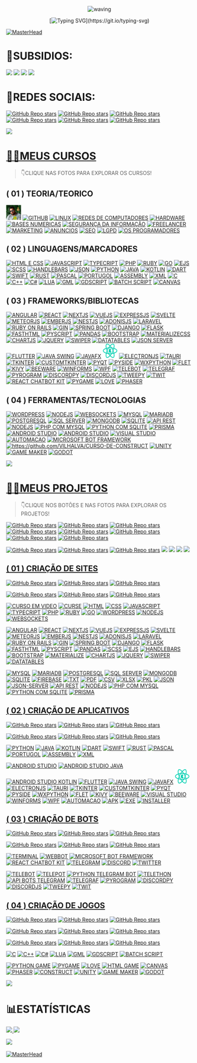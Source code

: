 <div align="center" >
 
![waving](https://capsule-render.vercel.app/api?type=waving&height=90&color=gradient)
 
[![Typing SVG](https://readme-typing-svg.herokuapp.com?font=Mouse+Memoirs&size=65&pause=500&color=0711FF&vCenter=true&width=600&height=70&lines=👋OLÁ+DEV!;😎EU+SOU+O+VILHALVA!;💻UM+BOM+PROGRAMADOR...;🌝FULL+STACK!)](https://git.io/typing-svg)
</div>

[![MasterHead](./MIDIAS/MIDIA_1.gif)](https://github.com/VILHALVA?tab=repositories&q=+topic:CURSO)

# 👶SUBSIDIOS:
<a href="https://vilhalva.github.io/STYLER/index.html"><img src="https://img.shields.io/badge/SITE%20STYLER-0000FF?style=for-the-badge&logo=google&logoColor=white"></a>
<a href="https://vilhalva.github.io/STYLER/03_HOME/FREELANCER/index.html"><img src="https://img.shields.io/badge/SOU%20FREELANCER-FF0000?style=for-the-badge&logo=google&logoColor=white"></a>
<a href="./SUBSIDIOS.md"><img src="https://img.shields.io/badge/MAIS%20SUBSIDIOS-800080?style=for-the-badge&logo=github&logoColor=white" target="_blank"></a>
<a href="./APOIO/README.md"><img src="https://img.shields.io/badge/ME%20APOIE-880e4f?style=for-the-badge&logo=github&logoColor=white" target="_blank"></a>

# 🌚REDES SOCIAIS:
[![GitHub Repo stars](https://img.shields.io/badge/CONTATO-TELEGRAM-03A9F4?logo=telegram)](https://t.me/VILHALVA100)
[![GitHub Repo stars](https://img.shields.io/badge/CANAL-TELEGRAM-03A9F4?logo=telegram)](https://t.me/VILHALVA100_CANAL) 
[![GitHub Repo stars](https://img.shields.io/badge/PERFIL-GITHUB-03A9F4?logo=github)](https://github.com/VILHALVA)
[![GitHub Repo stars](https://img.shields.io/badge/PERFIL-FACEBOOK-03A9F4?logo=facebook)](https://facebook.com/VILHALVA100)
[![GitHub Repo stars](https://img.shields.io/badge/PERFIL-LINKEDIN-03A9F4?logo=linkedin)](http://www.linkedin.com/in/vilhalva)
[![GitHub Repo stars](https://img.shields.io/badge/CANAL-YOUTUBE-03A9F4?logo=youtube)](https://www.youtube.com/channel/UCmSPU_gp3NA7a8pb5Iwy3lQ)

![](https://i.imgur.com/waxVImv.png)

# [👨‍💻MEUS CURSOS](https://github.com/VILHALVA?tab=repositories&q=+topic:CURSO)
> 👇CLIQUE NAS FOTOS PARA EXPLORAR OS CURSOS!

## ( 01 ) TEORIA/TEORICO
<a href="https://github.com/VILHALVA/EXCLUSIVOS"><img src="FOTOS/EXCLUSIVOS.jpg" alt="EXCLUSIVOS" width="40" height="40"/></a>
<a href="https://github.com/VILHALVA/CURSO-DE-GIT-E-GITHUB"><img src="FOTOS/GITHUB.png" alt="GITHUB" width="40" height="40"/></a>
<a href="https://github.com/VILHALVA/CURSO-DE-LINUX"><img src="FOTOS/LINUX.png" alt="LINUX" width="40" height="40"/></a>
<a href="https://github.com/VILHALVA/CURSO-DE-REDES-DE-COMPUTADORES"><img src="FOTOS/REDES_DE_COMPUTADORES.png" alt="REDES DE COMPUTADORES" width="40" height="40"/></a>
<a href="https://github.com/VILHALVA/CURSO-DE-HARDWARE"><img src="FOTOS/HARDWARE.png" alt="HARDWARE" width="40" height="40"/></a>
<a href="https://github.com/VILHALVA/CURSO-DE-BASES-NUMERICAS"><img src="FOTOS/BASES_BINARIAS.png" alt="BASES NUMERICAS" width="40" height="40"/></a>
<a href="https://github.com/VILHALVA/CURSO-DE-SEGURANCA-DA-INFORMACAO"><img src="FOTOS/SEGURANCA_DA_INFORMACAO.png" alt="SEGURANÇA DA INFORMAÇÃO" width="40" height="40"/></a>
<a href="https://github.com/VILHALVA/CURSO-DE-FREELANCER"><img src="FOTOS/FREELANCER.png" alt="FREELANCER" width="40" height="40"/></a>
<a href="https://github.com/VILHALVA/CURSO-DE-MARKETING"><img src="FOTOS/MARKETING.png" alt="MARKETING" width="40" height="40"/></a>
<a href="https://github.com/VILHALVA/CURSO-DE-ANUNCIOS"><img src="FOTOS/ANUNCIOS.png" alt="ANUNCIOS" width="40" height="40"/></a>
<a href="https://github.com/VILHALVA/CURSO-DE-SEO"><img src="FOTOS/SEO.png" alt="SEO" width="40" height="40"/></a>
<a href="https://github.com/VILHALVA/CURSO-DE-LGPD"><img src="FOTOS/LGPD.png" alt="LGPD" width="40" height="40"/></a>
<a href="https://github.com/VILHALVA/OS-PROGRAMADORES"><img src="FOTOS/OS_PROGRAMADORES.png" alt="OS PROGRAMADORES" width="40" height="40"/></a>

## ( 02 ) LINGUAGENS/MARCADORES
<a href="https://github.com/VILHALVA/CURSO-DE-HTML-E-CSS"><img src="FOTOS/HTML.ico" alt="HTML E CSS" width="40" height="40"/></a> 
<a href="https://github.com/VILHALVA/CURSO-DE-JAVASCRIPT"><img src="FOTOS/JAVASCRIPT.png" alt="JAVASCRIPT" width="40" height="40"/></a>
<a href="https://github.com/VILHALVA/CURSO-DE-TYPESCRIPT"><img src="FOTOS/TYPESCRIPT.png" alt="TYPECRIPT" width="40" height="40"/></a>
<a href="https://github.com/VILHALVA/CURSO-DE-PHP"><img src="FOTOS/PHP.png" alt="PHP" width="50" height="50"/></a> 
<a href="https://github.com/VILHALVA/CURSO-DE-RUBY"><img src="FOTOS/RUBY.jpg" alt="RUBY" width="40" height="40"/></a>
<a href="https://github.com/VILHALVA/CURSO-DE-GOLANG"><img src="FOTOS/GO.png" alt="GO" width="40" height="40"/></a>
<a href="https://github.com/VILHALVA/CURSO-DE-EJS"><img src="FOTOS/EJS.png" alt="EJS" width="40" height="40"/></a>
<a href="https://github.com/VILHALVA/CURSO-DE-SCSS"><img src="FOTOS/SCSS.png" alt="SCSS" width="40" height="40"/></a> 
<a href="https://github.com/VILHALVA/CURSO-DE-HANDLEBARS"><img src="FOTOS/HANDLEBARS.png" alt="HANDLEBARS" width="40" height="40"/></a>
<a href="https://github.com/VILHALVA/CURSO-DE-JSON"><img src="FOTOS/JSON.png" alt="JSON" width="40" height="40"/></a>
<a href="https://github.com/VILHALVA/CURSO-DE-PYTHON"><img src="FOTOS/PYTHON.png" alt="PYTHON" width="40" height="40"/></a>
<a href="https://github.com/VILHALVA/CURSO-DE-JAVA"><img src="FOTOS/JAVA.png" alt="JAVA" width="40" height="40"/></a> 
<a href="https://github.com/VILHALVA/CURSO-DE-KOTLIN"><img src="FOTOS/KOTLIN.png" alt="KOTLIN" width="40" height="40"/></a>
<a href="https://github.com/VILHALVA/CURSO-DE-DART"><img src="FOTOS/DART.png" alt="DART" width="40" height="40"/></a>
<a href="https://github.com/VILHALVA/CURSO-DE-SWIFT"><img src="FOTOS/SWIFT.png" alt="SWIFT" width="40" height="40"/></a>
<a href="https://github.com/VILHALVA/CURSO-DE-RUST"><img src="FOTOS/RUST.png" alt="RUST" width="40" height="40"/></a>
<a href="https://github.com/VILHALVA/CURSO-DE-PASCAL"><img src="FOTOS/PASCAL.png" alt="PASCAL" width="40" height="40"/></a>
<a href="https://github.com/VILHALVA/CURSO-DE-PORTUGOL"><img src="FOTOS/PORTUGOL.png" alt="PORTUGOL" width="40" height="40"/></a>
<a href="https://github.com/VILHALVA/CURSO-DE-ASSEMBLY"><img src="FOTOS/ASSEMBLY.png" alt="ASSEMBLY" width="40" height="40"/></a>
<a href="https://github.com/VILHALVA/CURSO-DE-XML"><img src="FOTOS/XML.png" alt="XML" width="40" height="40"/></a> 
<a href="https://github.com/VILHALVA/CURSO-DE-C"><img src="FOTOS/C.png" alt="C" width="40" height="40"/></a>
<a href="https://github.com/VILHALVA/CURSO-DE-C-PLUS-PLUS"><img src="FOTOS/C_PLUS_PLUS.png" alt="C++" width="40" height="40"/></a>
<a href="https://github.com/VILHALVA/CURSO-DE-C-SHARP"><img src="FOTOS/C_SHARP.png" alt="C#" width="40" height="40"/></a>
<a href="https://github.com/VILHALVA/CURSO-DE-LUA"><img src="FOTOS/LUA.png" alt="LUA" width="40" height="40"/></a>
<a href="https://github.com/VILHALVA/CURSO-DE-GML"><img src="FOTOS/GML.png" alt="GML" width="40" height="40"/></a>
<a href="https://github.com/VILHALVA/CURSO-DE-GDSCRIPT"><img src="FOTOS/GDSCRIPT.png" alt="GDSCRIPT" width="40" height="40"/></a>
<a href="https://github.com/VILHALVA/CURSO-DE-BATCH-SCRIPT"><img src="FOTOS/BATCH_SCRIPT.png" alt="BATCH SCRIPT" width="40" height="40"/></a>
<a href="https://github.com/VILHALVA/CURSO-DE-CANVAS"><img src="FOTOS/CANVAS.png" alt="CANVAS" width="38" height="38"/></a>

## ( 03 ) FRAMEWORKS/BIBLIOTECAS
<a href="https://github.com/VILHALVA/CURSO-DE-ANGULAR"><img src="FOTOS/ANGULAR.png" alt="ANGULAR" width="40" height="40"/></a>
<a href="https://github.com/VILHALVA/CURSO-DE-REACT"><img src="FOTOS/REACT.png" alt="REACT" width="40" height="40"/></a>
<a href="https://github.com/VILHALVA/CURSO-DE-NEXTJS"><img src="FOTOS/NEXTJS.png" alt="NEXTJS" width="40" height="40"/></a>
<a href="https://github.com/VILHALVA/CURSO-DE-VUEJS"><img src="FOTOS/VUEJS.png" alt="VUEJS" width="40" height="40"/></a>
<a href="https://github.com/VILHALVA/CURSO-DE-EXPRESSJS"><img src="FOTOS/EXPRESSJS.png" alt="EXPRESSJS" width="40" height="40"/></a>
<a href="https://github.com/VILHALVA/CURSO-DE-SVELTE"><img src="FOTOS/SVELTE.png" alt="SVELTE" width="40" height="40"/></a>
<a href="https://github.com/VILHALVA/CURSO-DE-METEORJS"><img src="FOTOS/METEORJS.png" alt="METEORJS" width="40" height="40"/></a>
<a href="https://github.com/VILHALVA/CURSO-DE-EMBERJS"><img src="FOTOS/EMBERJS.png" alt="EMBERJS" width="40" height="40"/></a>
<a href="https://github.com/VILHALVA/CURSO-DE-NESTJS"><img src="FOTOS/NESTJS.png" alt="NESTJS" width="40" height="40"/></a>
<a href="https://github.com/VILHALVA/CURSO-DE-ADONISJS"><img src="FOTOS/ADONISJS.png" alt="ADONISJS" width="40" height="40"/></a>
<a href="https://github.com/VILHALVA/CURSO-DE-LARAVEL"><img src="FOTOS/LARAVEL.png" alt="LARAVEL" width="40" height="40"/></a>
<a href="https://github.com/VILHALVA/CURSO-DE-RUBY-ON-RAILS"><img src="FOTOS/RUBY_ON_RAILS.png" alt="RUBY ON RAILS" width="40" height="40"/></a>
<a href="https://github.com/VILHALVA/CURSO-DE-GIN"><img src="FOTOS/GIN.png" alt="GIN" width="40" height="40"/></a>
<a href="https://github.com/VILHALVA/CURSO-DE-SPRING-BOOT"><img src="FOTOS/SPRING_BOOT.png" alt="SPRING BOOT" width="40" height="40"/></a>
<a href="https://github.com/VILHALVA/CURSO-DE-DJANGO"><img src="FOTOS/DJANGO.png" alt="DJANGO" width="40" height="40"/></a>
<a href="https://github.com/VILHALVA/CURSO-DE-FLASK"><img src="FOTOS/FLASK.png" alt="FLASK" width="40" height="40"/></a>
<a href="https://github.com/VILHALVA/CURSO-DE-FASTHTML"><img src="FOTOS/FASTHTML.png" alt="FASTHTML" width="40" height="40"/></a>
<a href="https://github.com/VILHALVA/CURSO-DE-PYSCRIPT"><img src="FOTOS/PYSCRIPT.png" alt="PYSCRIPT" width="40" height="40"/></a>
<a href="https://github.com/VILHALVA/CURSO-DE-PANDAS"><img src="FOTOS/PANDAS.png" alt="PANDAS" width="40" height="40"/></a>
<a href="https://github.com/VILHALVA/CURSO-DE-BOOTSTRAP"><img src="FOTOS/BOOTSTRAP.png" alt="BOOTSTRAP" width="40" height="40"/></a>
<a href="https://github.com/VILHALVA/CURSO-DE-MATERIALIZECSS"><img src="FOTOS/MATERIALIZECSS.png" alt="MATERIALIZECSS" width="40" height="40"/></a>
<a href="https://github.com/VILHALVA/CURSO-DE-CHARTJS"><img src="FOTOS/CHARTJS.png" alt="CHARTJS" width="40" height="40"/></a>
<a href="https://github.com/VILHALVA/CURSO-DE-JQUERY"><img src="FOTOS/JQUERY.png" alt="JQUERY" width="40" height="40"/></a>
<a href="https://github.com/VILHALVA/CURSO-DE-SWIPER"><img src="FOTOS/SWIPER.png" alt="SWIPER" width="40" height="40"/></a>
<a href="https://github.com/VILHALVA/CURSO-DE-DATATABLES"><img src="FOTOS/DATATABLES.png" alt="DATATABLES" width="40" height="40"/></a>
<a href="https://github.com/VILHALVA/CURSO-DE-JSON-SERVER"><img src="FOTOS/JSON_SERVER.png" alt="JSON SERVER" width="40" height="40"/></a>
<a href="https://github.com/VILHALVA/CURSO-DE-FLUTTER"><img src="FOTOS/FLUTTER.png" alt="FLUTTER" width="40" height="40"/></a>
<a href="https://github.com/VILHALVA/CURSO-DE-JAVA-SWING"><img src="FOTOS/JAVA_SWING.png" alt="JAVA SWING" width="40" height="40"/></a>
<a href="https://github.com/VILHALVA/CURSO-DE-JAVAFX"><img src="FOTOS/JAVAFX.png" alt="JAVAFX" width="40" height="40"/></a>
<a href="https://github.com/VILHALVA/CURSO-DE-REACT-NATIVE"><img src="FOTOS/REACT_NATIVE.png" alt="REACT NATIVE" width="40" height="40"/></a>
<a href="https://github.com/VILHALVA/CURSO-DE-ELECTRONJS"><img src="FOTOS/ELECTRONJS.png" alt="ELECTRONJS" width="40" height="40"/></a>
<a href="https://github.com/VILHALVA/CURSO-DE-TAURI"><img src="FOTOS/TAURI.png" alt="TAURI" width="40" height="40"/></a>
<a href="https://github.com/VILHALVA/CURSO-DE-TKINTER"><img src="FOTOS/TKINTER.png" alt="TKINTER" width="40" height="40"/></a>
<a href="https://github.com/VILHALVA/CURSO-DE-CUSTOMTKINTER"><img src="FOTOS/CUSTOMTKINTER.png" alt="CUSTOMTKINTER" width="40" height="40"/></a>
<a href="https://github.com/VILHALVA/CURSO-DE-PYQT"><img src="FOTOS/PYQT.png" alt="PYQT" width="40" height="40"/></a>
<a href="https://github.com/VILHALVA/CURSO-DE-PYSIDE"><img src="FOTOS/PYSIDE.png" alt="PYSIDE" width="40" height="38"/></a>
<a href="https://github.com/VILHALVA/CURSO-DE-WXPYTHON"><img src="FOTOS/WXPYTHON.png" alt="WXPYTHON" width="40" height="40"/></a>
<a href="https://github.com/VILHALVA/CURSO-DE-FLET"><img src="FOTOS/FLET.png" alt="FLET" width="40" height="40"/></a>
<a href="https://github.com/VILHALVA/CURSO-DE-KIVY"><img src="FOTOS/KIVY.png" alt="KIVY" width="40" height="40"/></a>
<a href="https://github.com/VILHALVA/CURSO-DE-BEEWARE"><img src="FOTOS/BEEWARE.png" alt="BEEWARE" width="40" height="40"/></a>
<a href="https://github.com/VILHALVA/CURSO-DE-WINFORMS"><img src="FOTOS/WINFORMS.png" alt="WINFORMS" width="40" height="40"/></a>
<a href="https://github.com/VILHALVA/CURSO-DE-WPF"><img src="FOTOS/WPF.png" alt="WPF" width="40" height="40"/></a>
<a href="https://github.com/VILHALVA/CURSO-DE-TELEBOT"><img src="FOTOS/TELEBOT.png" alt="TELEBOT" width="40" height="40"/></a>
<a href="https://github.com/VILHALVA/CURSO-DE-TELEGRAF"><img src="FOTOS/TELEGRAF.png" alt="TELEGRAF" width="40" height="40"/></a>
<a href="https://github.com/VILHALVA/CURSO-DE-PYROGRAM"><img src="FOTOS/PYROGRAM.png" alt="PYROGRAM" width="40" height="40"/></a>
<a href="https://github.com/VILHALVA/CURSO-DE-DISCORDPY"><img src="FOTOS/DISCORDPY.png" alt="DISCORDPY" width="40" height="40"/></a>
<a href="https://github.com/VILHALVA/CURSO-DE-DISCORDJS"><img src="FOTOS/DISCORDJS.png" alt="DISCORDJS" width="40" height="40"/></a>
<a href="https://github.com/VILHALVA/CURSO-DE-TWEEPY"><img src="FOTOS/TWEEPY.png" alt="TWEEPY" width="40" height="40"/></a>
<a href="https://github.com/VILHALVA/CURSO-DE-TWIT"><img src="FOTOS/TWIT.png" alt="TWIT" width="40" height="40"/></a>
<a href="https://github.com/VILHALVA/CURSO-DE-REACT-CHATBOT-KIT"><img src="FOTOS/REACT_CHATBOT_KIT.png" alt="REACT CHATBOT KIT" width="40" height="40"/></a>
<a href="https://github.com/VILHALVA/CURSO-DE-PYGAME"><img src="FOTOS/PYGAME.png" alt="PYGAME" width="40" height="40"/></a>
<a href="https://github.com/VILHALVA/CURSO-DE-LOVE"><img src="FOTOS/LOVE.png" alt="LOVE" width="40" height="40"/></a>
<a href="https://github.com/VILHALVA/CURSO-DE-PHASER"><img src="FOTOS/PHASER.png" alt="PHASER" width="40" height="40"/></a>

## ( 04 ) FERRAMENTAS/TECNOLOGIAS
<a href="https://github.com/VILHALVA/CURSO-DE-WORDPRESS"><img src="FOTOS/WORDPRESS.png" alt="WORDPRESS" width="40" height="40"/></a>
<a href="https://github.com/VILHALVA/CURSO-DE-NODEJS"><img src="FOTOS/NODEJS.png" alt="NODEJS" width="40" height="40"/></a>
<a href="https://github.com/VILHALVA/CURSO-DE-WEBSOCKETS"><img src="FOTOS/WEBSOCKETS.png" alt="WEBSOCKETS" width="40" height="40"/></a>
<a href="https://github.com/VILHALVA/CURSO-DE-MYSQL"><img src="FOTOS/MYSQL.png" alt="MYSQL" width="40" height="40"/></a> 
<a href="https://github.com/VILHALVA/CURSO-DE-MARIADB"><img src="FOTOS/MARIADB.png" alt="MARIADB" width="40" height="40"/></a>
<a href="https://github.com/VILHALVA/CURSO-DE-POSTGRESQL"><img src="FOTOS/POSTGRESQL.png" alt="POSTGRESQL" width="40" height="40"/></a>
<a href="https://github.com/VILHALVA/CURSO-DE-SQL-SERVER"><img src="FOTOS/SQL_SERVER.png" alt="SQL SERVER" width="40" height="40"/></a>
<a href="https://github.com/VILHALVA/CURSO-DE-MONGODB"><img src="FOTOS/MONGODB.png" alt="MONGODB" width="40" height="40"/></a>
<a href="https://github.com/VILHALVA/CURSO-DE-SQLITE"><img src="FOTOS/SQLITE.png" alt="SQLITE" width="40" height="40"/></a>
<a href="https://github.com/VILHALVA/CURSO-DE-API-REST"><img src="FOTOS/API_REST.png" alt="API REST" width="40" height="40"/></a>
<a href="https://github.com/VILHALVA/CURSO-DE-NODEJS-COM-MYSQL"><img src="FOTOS/NODEJS_COM_MYSQL.png" alt="NODEJS" width="40" height="40"/></a>
<a href="https://github.com/VILHALVA/CURSO-DE-PHP-COM-MYSQL"><img src="FOTOS/PHP_COM_MYSQL.png" alt="PHP COM MYSQL" width="50" height="50"/></a> 
<a href="https://github.com/VILHALVA/CURSO-DE-PYTHON-COM-SQLITE"><img src="FOTOS/PYTHON_COM_SQLITE.png" alt="PYTHON COM SQLITE" width="40" height="40"/></a>
<a href="https://github.com/VILHALVA/CURSO-DE-PRISMA"><img src="FOTOS/PRISMA.png" alt="PRISMA" width="40" height="40"/></a>
<a href="https://github.com/VILHALVA/CURSO-DE-ANDROID-STUDIO-EM-JAVA"><img src="FOTOS/ANDROID_STUDIO_JAVA.png" alt="ANDROID STUDIO" width="40" height="40"/></a>
<a href="https://github.com/VILHALVA/CURSO-DE-ANDROID-STUDIO-EM-KOTLIN"><img src="FOTOS/ANDROID_STUDIO_KOTLIN.png" alt="ANDROID STUDIO" width="40" height="40"/></a>
<a href="https://github.com/VILHALVA/CURSO-DE-VISUAL-STUDIO"><img src="FOTOS/VISUAL_STUDIO.png" alt="VISUAL STUDIO" width="40" height="40"/></a>
<a href="https://github.com/VILHALVA/CURSO-DE-AUTOMACAO"><img src="FOTOS/AUTOMACAO.png" alt="AUTOMACAO" width="40" height="40"/></a>
<a href="https://github.com/VILHALVA/CURSO-DE-MICROSOFT-BOT-FRAMEWORK"><img src="FOTOS/MICROSOFT_BOT_FRAMEWORK.png" alt="MICROSOFT BOT FRAMEWORK" width="40" height="40"/></a>
<a href="https://github.com/VILHALVA/CURSO-DE-CONSTRUCT"><img src="FOTOS/CONSTRUCT.png" alt="https://github.com/VILHALVA/CURSO-DE-CONSTRUCT" width="40" height="40"/></a>
<a href="https://github.com/VILHALVA/CURSO-DE-UNITY"><img src="FOTOS/UNITY.png" alt="UNITY" width="40" height="40"/></a>
<a href="https://github.com/VILHALVA/CURSO-DE-GAME-MAKER"><img src="FOTOS/GAME_MAKER.png" alt="GAME MAKER" width="40" height="40"/></a> 
<a href="https://github.com/VILHALVA/CURSO-DE-GODOT"><img src="FOTOS/GODOT.png" alt="GODOT" width="40" height="40"/></a>

![](https://i.imgur.com/waxVImv.png)

# [👨‍💻MEUS PROJETOS](https://github.com/VILHALVA?tab=repositories&q=+topic:PROJETO)
> 👇CLIQUE NOS BOTÕES E NAS FOTOS PARA EXPLORAR OS PROJETOS!

[![GitHub Repo stars](https://img.shields.io/badge/DATABASE-6f42c1?style=for-the-badge&logoColor=white)](https://github.com/VILHALVA?tab=repositories&q=+topic:DATABASE)
[![GitHub Repo stars](https://img.shields.io/badge/CRUD-6610f2?style=for-the-badge&logoColor=white)](https://github.com/VILHALVA?tab=repositories&q=+topic:CRUD)
[![GitHub Repo stars](https://img.shields.io/badge/CLOUD-0d6efd?style=for-the-badge&logoColor=white)](https://github.com/VILHALVA?tab=repositories&q=+topic:CLOUD)
[![GitHub Repo stars](https://img.shields.io/badge/API-fd7e14?style=for-the-badge&logoColor=white)](https://github.com/VILHALVA?tab=repositories&q=+topic:API)
[![GitHub Repo stars](https://img.shields.io/badge/FRAMEWORK-dc3545?style=for-the-badge&logoColor=white
)](https://github.com/VILHALVA?tab=repositories&q=+topic:FRAMEWORK)
[![GitHub Repo stars](https://img.shields.io/badge/CDN-d63384?style=for-the-badge&logoColor=white)](https://github.com/VILHALVA?tab=repositories&q=+topic:CDN)
[![GitHub Repo stars](https://img.shields.io/badge/BUSCADOR-ffc107?style=for-the-badge&logoColor=white)](https://github.com/VILHALVA?tab=repositories&q=+topic:SEARCH)
[![GitHub Repo stars](https://img.shields.io/badge/LOGIN-198754?style=for-the-badge&logoColor=white)](https://github.com/VILHALVA?tab=repositories&q=+topic:LOGIN)

[![GitHub Repo stars](https://img.shields.io/badge/MULTIMIDIA-1C646D?style=for-the-badge&logoColor=white)](https://github.com/VILHALVA?tab=repositories&q=+topic:MULTIMIDIA)
[![GitHub Repo stars](https://img.shields.io/badge/MATEMATICA-ff1744?style=for-the-badge&logoColor=white)](https://github.com/VILHALVA?tab=repositories&q=+topic:MATEMATICA)
[![GitHub Repo stars](https://img.shields.io/badge/SCIENCE-6610f5?style=for-the-badge&logoColor=white)](https://github.com/VILHALVA?tab=repositories&q=+topic:SCIENCE)
<a href="https://github.com/VILHALVA?tab=repositories&q=+topic:UPDATE"><img src="https://img.shields.io/badge/UPDATES-d81b60?style=for-the-badge&logoColor=white"></a>
<a href="https://github.com/VILHALVA?tab=repositories&q=+topic:MINI-CURSO"><img src="https://img.shields.io/badge/MINI%20CURSOS-9c27b0?style=for-the-badge&logoColor=white"></a>
<a href="https://github.com/VILHALVA?tab=repositories&q=+topic:PAGES"><img src="https://img.shields.io/badge/PAGES-0d47a1?style=for-the-badge&logoColor=white"></a>
<a href="https://github.com/VILHALVA?tab=repositories&q=+topic:FORK"><img src="https://img.shields.io/badge/FORKS-00695c?style=for-the-badge&logoColor=white"></a>

## [( 01 ) CRIAÇÃO DE SITES](https://github.com/VILHALVA?tab=repositories&q=+topic:SITE)
[![GitHub Repo stars](https://img.shields.io/badge/NODEJS-FF0000)](https://github.com/VILHALVA?tab=repositories&q=topic:SITE+topic:NODEJS)
[![GitHub Repo stars](https://img.shields.io/badge/JAVASCRIPT-FF0000)](https://github.com/VILHALVA?tab=repositories&q=topic:SITE+topic:JAVASCRIPT)
[![GitHub Repo stars](https://img.shields.io/badge/HTML-FF0000)](https://github.com/VILHALVA?tab=repositories&q=topic:SITE+topic:HTML)

[![GitHub Repo stars](https://img.shields.io/badge/FRONTEND-FF0000)](https://github.com/VILHALVA?tab=repositories&q=topic:SITE+topic:INTERFACE)
[![GitHub Repo stars](https://img.shields.io/badge/BACKEND-FF0000)](https://github.com/VILHALVA?tab=repositories&q=topic:SITE+topic:DATABASE)
[![GitHub Repo stars](https://img.shields.io/badge/APLICAÇÃO-FF0000)](https://github.com/VILHALVA?tab=repositories&q=topic:SITE+topic:APLICATION)

<a href="https://github.com/VILHALVA?tab=repositories&q=+topic:CURSO-EM-VIDEO"> <img src="FOTOS/CURSO_EM_VIDEO.png" alt="CURSO EM VIDEO" width="40" height="40"/></a> 
<a href="https://github.com/VILHALVA?tab=repositories&q=+topic:CURSE"> <img src="FOTOS/CURSE.png" alt="CURSE" width="40" height="40"/></a> 
<a href="https://github.com/VILHALVA?tab=repositories&q=+topic:HTML"> <img src="FOTOS/HTML.ico" alt="HTML" width="42" height="42"/></a> 
<a href="https://github.com/VILHALVA?tab=repositories&q=+topic:CSS"><img src="FOTOS/CSS.png" alt="CSS" width="38" height="38"/></a> 
<a href="https://github.com/VILHALVA?tab=repositories&q=+topic:JAVASCRIPT"> <img src="FOTOS/JAVASCRIPT.png" alt="JAVASCRIPT" width="40" height="40"/></a>
<a href="https://github.com/VILHALVA?tab=repositories&q=+topic:TYPESCRIPT"> <img src="FOTOS/TYPESCRIPT.png" alt="TYPECRIPT" width="40" height="40"/></a>
<a href="https://github.com/VILHALVA?tab=repositories&q=+topic:PHP"><img src="FOTOS/PHP.png" alt="PHP" width="50" height="50"/></a> 
<a href="https://github.com/VILHALVA?tab=repositories&q=+topic:RUBY"><img src="FOTOS/RUBY.jpg" alt="RUBY" width="40" height="40"/></a>
<a href="https://github.com/VILHALVA?tab=repositories&q=+topic:GOLANG"><img src="FOTOS/GO.png" alt="GO" width="40" height="40"/></a>
<a href="https://github.com/VILHALVA?tab=repositories&q=+topic:WORDPRESS"><img src="FOTOS/WORDPRESS.png" alt="WORDPRESS" width="40" height="40"/></a>
<a href="https://github.com/VILHALVA?tab=repositories&q=+topic:NODEJS"><img src="FOTOS/NODEJS.png" alt="NODEJS" width="40" height="40"/></a> 
<a href="https://github.com/VILHALVA?tab=repositories&q=+topic:WEBSOCKETS"><img src="FOTOS/WEBSOCKETS.png" alt="WEBSOCKETS" width="40" height="40"/></a> 

<a href="https://github.com/VILHALVA?tab=repositories&q=+topic:ANGULAR"><img src="FOTOS/ANGULAR.png" alt="ANGULAR" width="40" height="40"/></a>
<a href="https://github.com/VILHALVA?tab=repositories&q=+topic:REACT"><img src="FOTOS/REACT.png" alt="REACT" width="40" height="40"/></a>
<a href="https://github.com/VILHALVA?tab=repositories&q=+topic:NEXTJS"><img src="FOTOS/NEXTJS.png" alt="NEXTJS" width="40" height="40"/></a>
<a href="https://github.com/VILHALVA?tab=repositories&q=+topic:VUEJS"><img src="FOTOS/VUEJS.png" alt="VUEJS" width="40" height="40"/></a>
<a href="https://github.com/VILHALVA?tab=repositories&q=+topic:EXPRESSJS"><img src="FOTOS/EXPRESSJS.png" alt="EXPRESSJS" width="40" height="40"/></a>
<a href="https://github.com/VILHALVA?tab=repositories&q=+topic:SVELTE"><img src="FOTOS/SVELTE.png" alt="SVELTE" width="40" height="40"/></a>
<a href="https://github.com/VILHALVA?tab=repositories&q=+topic:METEORJS"><img src="FOTOS/METEORJS.png" alt="METEORJS" width="40" height="40"/></a>
<a href="https://github.com/VILHALVA?tab=repositories&q=+topic:EMBERJS"><img src="FOTOS/EMBERJS.png" alt="EMBERJS" width="40" height="40"/></a>
<a href="https://github.com/VILHALVA?tab=repositories&q=+topic:NESTJS"><img src="FOTOS/NESTJS.png" alt="NESTJS" width="40" height="40"/></a>
<a href="https://github.com/VILHALVA?tab=repositories&q=+topic:ADONISJS"><img src="FOTOS/ADONISJS.png" alt="ADONISJS" width="40" height="40"/></a>
<a href="https://github.com/VILHALVA?tab=repositories&q=+topic:LARAVEL"><img src="FOTOS/LARAVEL.png" alt="LARAVEL" width="40" height="40"/></a>
<a href="https://github.com/VILHALVA?tab=repositories&q=+topic:RUBY-ON-RAILS"><img src="FOTOS/RUBY_ON_RAILS.png" alt="RUBY ON RAILS" width="40" height="40"/></a>
<a href="https://github.com/VILHALVA?tab=repositories&q=+topic:GIN"><img src="FOTOS/GIN.png" alt="GIN" width="40" height="40"/></a>
<a href="https://github.com/VILHALVA?tab=repositories&q=+topic:SPRING-BOOT"><img src="FOTOS/SPRING_BOOT.png" alt="SPRING BOOT" width="40" height="40"/></a>
<a href="https://github.com/VILHALVA?tab=repositories&q=+topic:DJANGO"><img src="FOTOS/DJANGO.png" alt="DJANGO" width="40" height="40"/></a>
<a href="https://github.com/VILHALVA?tab=repositories&q=+topic:FLASK"><img src="FOTOS/FLASK.png" alt="FLASK" width="40" height="40"/></a>
<a href="https://github.com/VILHALVA?tab=repositories&q=+topic:FASTHTML"><img src="FOTOS/FASTHTML.png" alt="FASTHTML" width="40" height="40"/></a>
<a href="https://github.com/VILHALVA?tab=repositories&q=+topic:PYSCRIPT"><img src="FOTOS/PYSCRIPT.png" alt="PYSCRIPT" width="40" height="40"/></a>
<a href="https://github.com/VILHALVA?tab=repositories&q=+topic:PANDAS"><img src="FOTOS/PANDAS.png" alt="PANDAS" width="40" height="40"/></a>
<a href="https://github.com/VILHALVA?tab=repositories&q=+topic:SCSS"><img src="FOTOS/SCSS.png" alt="SCSS" width="40" height="40"/></a> 
<a href="https://github.com/VILHALVA?tab=repositories&q=+topic:EJS"> <img src="FOTOS/EJS.png" alt="EJS" width="40" height="40"/></a>
<a href="https://github.com/VILHALVA?tab=repositories&q=+topic:HANDLEBARS"><img src="FOTOS/HANDLEBARS.png" alt="HANDLEBARS" width="40" height="40"/></a> 
<a href="https://github.com/VILHALVA?tab=repositories&q=+topic:BOOTSTRAP"><img src="FOTOS/BOOTSTRAP.png" alt="BOOTSTRAP" width="40" height="40"/></a>
<a href="https://github.com/VILHALVA?tab=repositories&q=+topic:MATERIALIZECSS"><img src="FOTOS/MATERIALIZECSS.png" alt="MATERIALIZE" width="40" height="40"/></a>
<a href="https://github.com/VILHALVA?tab=repositories&q=+topic:CHARTJS"><img src="FOTOS/CHARTJS.png" alt="CHARTJS" width="40" height="40"/></a>
<a href="https://github.com/VILHALVA?tab=repositories&q=+topic:JQUERY"><img src="FOTOS/JQUERY.png" alt="JQUERY" width="40" height="40"/></a>
<a href="https://github.com/VILHALVA?tab=repositories&q=+topic:SWIPER"><img src="FOTOS/SWIPER.png" alt="SWIPER" width="40" height="40"/></a>
<a href="https://github.com/VILHALVA?tab=repositories&q=+topic:DATATABLES"><img src="FOTOS/DATATABLES.png" alt="DATATABLES" width="40" height="40"/></a>

<a href="https://github.com/VILHALVA?tab=repositories&q=+topic:MYSQL"><img src="FOTOS/MYSQL.png" alt="MYSQL" width="40" height="40"/></a>
<a href="https://github.com/VILHALVA?tab=repositories&q=+topic:MARIADB"><img src="FOTOS/MARIADB.png" alt="MARIADB" width="40" height="40"/></a>
<a href="https://github.com/VILHALVA?tab=repositories&q=+topic:POSTGRESQL"><img src="FOTOS/POSTGRESQL.png" alt="POSTGRESQL" width="40" height="40"/></a>
<a href="https://github.com/VILHALVA?tab=repositories&q=+topic:SQL-SERVER"><img src="FOTOS/SQL_SERVER.png" alt="SQL SERVER" width="40" height="40"/></a>
<a href="https://github.com/VILHALVA?tab=repositories&q=+topic:MONGODB"><img src="FOTOS/MONGODB.png" alt="MONGODB" width="40" height="40"/></a>
<a href="https://github.com/VILHALVA?tab=repositories&q=+topic:SQLITE"><img src="FOTOS/SQLITE.png" alt="SQLITE" width="40" height="40"/></a>
<a href="https://github.com/VILHALVA?tab=repositories&q=+topic:FIREBASE"><img src="FOTOS/FIREBASE.png" alt="FIREBASE" width="40" height="40"/></a>
<a href="https://github.com/VILHALVA?tab=repositories&q=+topic:TXT"><img src="FOTOS/TXT.png" alt="TXT" width="40" height="40"/></a>
<a href="https://github.com/VILHALVA?tab=repositories&q=+topic:PDF"><img src="FOTOS/PDF.png" alt="PDF" width="40" height="40"/></a>
<a href="https://github.com/VILHALVA?tab=repositories&q=+topic:CSV"><img src="FOTOS/CSV.png" alt="CSV" width="40" height="40"/></a>
<a href="https://github.com/VILHALVA?tab=repositories&q=+topic:XLSX"><img src="FOTOS/XLSX.png" alt="XLSX" width="40" height="40"/></a>
<a href="https://github.com/VILHALVA?tab=repositories&q=+topic:PKL"><img src="FOTOS/PKL.png" alt="PKL" width="40" height="40"/></a>
<a href="https://github.com/VILHALVA?tab=repositories&q=+topic:JSON"><img src="FOTOS/JSON.png" alt="JSON" width="40" height="40"/></a>
<a href="https://github.com/VILHALVA?tab=repositories&q=+topic:JSON-SERVER"><img src="FOTOS/JSON_SERVER.png" alt="JSON-SERVER" width="40" height="40"/></a>
<a href="https://github.com/VILHALVA?tab=repositories&q=+topic:API-REST"><img src="FOTOS/API_REST.png" alt="API REST" width="40" height="40"/></a>
<a href="https://github.com/VILHALVA?tab=repositories&q=topic:NODEJS+topic:MYSQL"><img src="FOTOS/NODEJS_COM_MYSQL.png" alt="NODEJS" width="40" height="40"/></a>
<a href="https://github.com/VILHALVA?tab=repositories&q=topic:PHP+topic:MYSQL"><img src="FOTOS/PHP_COM_MYSQL.png" alt="PHP COM MYSQL" width="50" height="50"/></a> 
<a href="https://github.com/VILHALVA?tab=repositories&q=topic:PYTHON+topic:SQLITE"><img src="FOTOS/PYTHON_COM_SQLITE.png" alt="PYTHON COM SQLITE" width="40" height="40"/></a>
<a href="https://github.com/VILHALVA?tab=repositories&q=+topic:PRISMA"><img src="FOTOS/PRISMA.png" alt="PRISMA" width="40" height="40"/></a>

## [( 02 ) CRIAÇÃO DE APLICATIVOS](https://github.com/VILHALVA?tab=repositories&q=+topic:APLICATIVO)
[![GitHub Repo stars](https://img.shields.io/badge/CODIGO-006400)](https://github.com/VILHALVA?tab=repositories&q=topic:APLICATIVO+topic:CODIGO)
[![GitHub Repo stars](https://img.shields.io/badge/ANDROID-006400)](https://github.com/VILHALVA?tab=repositories&q=topic:APLICATIVO+topic:ANDROID)
[![GitHub Repo stars](https://img.shields.io/badge/WINDOWS-006400)](https://github.com/VILHALVA?tab=repositories&q=topic:APLICATIVO+topic:WINDOWS)

[![GitHub Repo stars](https://img.shields.io/badge/INTERFACE-006400)](https://github.com/VILHALVA?tab=repositories&q=topic:APLICATIVO+topic:INTERFACE)
[![GitHub Repo stars](https://img.shields.io/badge/ENGINE-006400)](https://github.com/VILHALVA?tab=repositories&q=topic:APLICATIVO+topic:ENGINE)
[![GitHub Repo stars](https://img.shields.io/badge/HTML-006400)](https://github.com/VILHALVA?tab=repositories&q=topic:APLICATIVO+topic:HTML)

<a href="https://github.com/VILHALVA?tab=repositories&q=topic:PYTHON"><img src="FOTOS/PYTHON.png" alt="PYTHON" width="40" height="40"/></a>
<a href="https://github.com/VILHALVA?tab=repositories&q=+topic:JAVA"><img src="FOTOS/JAVA.png" alt="JAVA" width="40" height="40"/></a>
<a href="https://github.com/VILHALVA?tab=repositories&q=+topic:KOTLIN"><img src="FOTOS/KOTLIN.png" alt="KOTLIN" width="40" height="40"/></a>
<a href="https://github.com/VILHALVA?tab=repositories&q=+topic:DART"><img src="FOTOS/DART.png" alt="DART" width="40" height="40"/></a>
<a href="https://github.com/VILHALVA?tab=repositories&q=+topic:SWIFT"><img src="FOTOS/SWIFT.png" alt="SWIFT" width="40" height="40"/></a>
<a href="https://github.com/VILHALVA?tab=repositories&q=+topic:RUST"><img src="FOTOS/RUST.png" alt="RUST" width="40" height="40"/></a>
<a href="https://github.com/VILHALVA?tab=repositories&q=+topic:PASCAL"><img src="FOTOS/PASCAL.png" alt="PASCAL" width="40" height="40"/></a>
<a href="https://github.com/VILHALVA?tab=repositories&q=+topic:PORTUGOL"><img src="FOTOS/PORTUGOL.png" alt="PORTUGOL" width="40" height="40"/></a>
<a href="https://github.com/VILHALVA?tab=repositories&q=+topic:ASSEMBLY"><img src="FOTOS/ASSEMBLY.png" alt="ASSEMBLY" width="40" height="40"/></a>
<a href="https://github.com/VILHALVA?tab=repositories&q=+topic:XML"><img src="FOTOS/XML.png" alt="XML" width="40" height="40"/></a>

<a href="https://github.com/VILHALVA?tab=repositories&q=topic:ANDROID-STUDIO"><img src="FOTOS/ANDROID_STUDIO.png" alt="ANDROID STUDIO" width="40" height="40"/></a>
<a href="https://github.com/VILHALVA?tab=repositories&q=topic:ANDROID-STUDIO+topic:JAVA"><img src="FOTOS/ANDROID_STUDIO_JAVA.png" alt="ANDROID STUDIO JAVA" width="40" height="40"/></a>
<a href="https://github.com/VILHALVA?tab=repositories&q=topic:ANDROID-STUDIO+topic:KOTLIN"><img src="FOTOS/ANDROID_STUDIO_KOTLIN.png" alt="ANDROID STUDIO KOTLIN" width="40" height="40"/></a>
<a href="https://github.com/VILHALVA?tab=repositories&q=topic:FLUTTER"><img src="FOTOS/FLUTTER.png" alt="FLUTTER" width="40" height="40"/></a>
<a href="https://github.com/VILHALVA?tab=repositories&q=topic:JAVA-SWING"><img src="FOTOS/JAVA_SWING.png" alt="JAVA SWING" width="40" height="40"/></a>
<a href="https://github.com/VILHALVA?tab=repositories&q=topic:JAVAFX"><img src="FOTOS/JAVAFX.png" alt="JAVAFX" width="40" height="40"/></a>
<a href="https://github.com/VILHALVA?tab=repositories&q=topic:REACT-NATIVE"><img src="FOTOS/REACT_NATIVE.png" alt="REACT NATIVE" width="40" height="40"/></a>
<a href="https://github.com/VILHALVA?tab=repositories&q=topic:ELECTRONJS"><img src="FOTOS/ELECTRONJS.png" alt="ELECTRONJS" width="40" height="40"/></a>
<a href="https://github.com/VILHALVA?tab=repositories&q=topic:TAURI"><img src="FOTOS/TAURI.png" alt="TAURI" width="40" height="40"/></a>
<a href="https://github.com/VILHALVA?tab=repositories&q=topic:TKINTER"><img src="FOTOS/TKINTER.png" alt="TKINTER" width="40" height="40"/></a>
<a href="https://github.com/VILHALVA?tab=repositories&q=topic:CUSTOMTKINTER"><img src="FOTOS/CUSTOMTKINTER.png" alt="CUSTOMTKINTER" width="40" height="40"/></a>
<a href="https://github.com/VILHALVA?tab=repositories&q=topic:PYQT"><img src="FOTOS/PYQT.png" alt="PYQT" width="40" height="40"/></a>
<a href="https://github.com/VILHALVA?tab=repositories&q=topic:PYSIDE"><img src="FOTOS/PYSIDE.png" alt="PYSIDE" width="40" height="38"/></a>
<a href="https://github.com/VILHALVA?tab=repositories&q=topic:WXPYTHON"><img src="FOTOS/WXPYTHON.png" alt="WXPYTHON" width="40" height="40"/></a>
<a href="https://github.com/VILHALVA?tab=repositories&q=topic:FLET"><img src="FOTOS/FLET.png" alt="FLET" width="40" height="40"/></a>
<a href="https://github.com/VILHALVA?tab=repositories&q=topic:KIVY"><img src="FOTOS/KIVY.png" alt="KIVY" width="40" height="40"/></a>
<a href="https://github.com/VILHALVA?tab=repositories&q=topic:BEEWARE"><img src="FOTOS/BEEWARE.png" alt="BEEWARE" width="40" height="40"/></a>
<a href="https://github.com/VILHALVA?tab=repositories&q=topic:VISUAL-STUDIO"><img src="FOTOS/VISUAL_STUDIO.png" alt="VISUAL STUDIO" width="40" height="40"/></a>
<a href="https://github.com/VILHALVA?tab=repositories&q=topic:WINFORMS"><img src="FOTOS/WINFORMS.png" alt="WINFORMS" width="40" height="40"/></a>
<a href="https://github.com/VILHALVA?tab=repositories&q=topic:WPF"><img src="FOTOS/WPF.png" alt="WPF" width="40" height="40"/></a>
<a href="https://github.com/VILHALVA?tab=repositories&q=topic:AUTOMACAO"><img src="FOTOS/AUTOMACAO.png" alt="AUTOMACAO" width="40" height="40"/></a>
<a href="https://github.com/VILHALVA?tab=repositories&q=topic:APK"><img src="FOTOS/APK.png" alt="APK" width="40" height="40"/></a>
<a href="https://github.com/VILHALVA?tab=repositories&q=topic:EXE"><img src="FOTOS/EXE.png" alt="EXE" width="40" height="40"/></a>
<a href="https://github.com/VILHALVA?tab=repositories&q=topic:INSTALLER"><img src="FOTOS/INSTALLER.png" alt="INSTALLER" width="40" height="40"/></a>

## [( 03 ) CRIAÇÃO DE BOTS](https://github.com/VILHALVA?tab=repositories&q=+topic:BOT)
[![GitHub Repo stars](https://img.shields.io/badge/PYTHON-0000FF)](https://github.com/VILHALVA?tab=repositories&q=topic:BOT+topic:PYTHON)
[![GitHub Repo stars](https://img.shields.io/badge/NODEJS-0000FF)](https://github.com/VILHALVA?tab=repositories&q=topic:BOT+topic:NODEJS)
[![GitHub Repo stars](https://img.shields.io/badge/HTML-0000FF)](https://github.com/VILHALVA?tab=repositories&q=topic:BOT+topic:HTML)

[![GitHub Repo stars](https://img.shields.io/badge/SOCIAL-0000FF)](https://github.com/VILHALVA?tab=repositories&q=topic:BOT+topic:REDES-SOCIAIS)
[![GitHub Repo stars](https://img.shields.io/badge/CHATBOT-0000FF)](https://github.com/VILHALVA?tab=repositories&q=topic:BOT+topic:CHATBOT)
[![GitHub Repo stars](https://img.shields.io/badge/MODERAÇÃO-0000FF)](https://github.com/VILHALVA?tab=repositories&q=topic:BOT+topic:MODERATION)

<a href="https://github.com/VILHALVA?tab=repositories&q=topic:BOT+topic:TERMINAL"><img src="FOTOS/TERMINAL.png" alt="TERMINAL" width="40" height="40"/></a>
<a href="https://github.com/VILHALVA?tab=repositories&q=topic:BOT+topic:WEBBOT"><img src="FOTOS/WEBBOT.png" alt="WEBBOT" width="40" height="40"/></a>
<a href="https://github.com/VILHALVA?tab=repositories&q=topic:MICROSOFT-BOT-FRAMEWORK"><img src="FOTOS/MICROSOFT_BOT_FRAMEWORK.png" alt="MICROSOFT BOT FRAMEWORK" width="40" height="40"/></a>
<a href="https://github.com/VILHALVA?tab=repositories&q=+topic:REACT-CHATBOT-KIT"><img src="FOTOS/REACT_CHATBOT_KIT.png" alt="REACT CHATBOT KIT" width="40" height="40"/></a>
<a href="https://github.com/VILHALVA?tab=repositories&q=topic:BOT+topic:TELEGRAM"><img src="FOTOS/TELEGRAM.png" alt="TELEGRAM" width="40" height="40"/></a>
<a href="https://github.com/VILHALVA?tab=repositories&q=topic:BOT+topic:DISCORD"><img src="FOTOS/DISCORD.png" alt="DISCORD" width="40" height="40"/></a>
<a href="https://github.com/VILHALVA?tab=repositories&q=topic:BOT+topic:TWITTER"><img src="FOTOS/TWITTER.png" alt="TWITTER" width="40" height="40"/></a>

<a href="https://github.com/VILHALVA?tab=repositories&q=topic:TELEBOT"><img src="FOTOS/TELEBOT.png" alt="TELEBOT" width="40" height="40"/></a>
<a href="https://github.com/VILHALVA?tab=repositories&q=topic:TELEPOT"><img src="FOTOS/TELEPOT.png" alt="TELEPOT" width="40" height="40"/></a>
<a href="https://github.com/VILHALVA?tab=repositories&q=topic:PYTHON-TELEGRAM-BOT"><img src="FOTOS/PYTHON_TELEGRAM_BOT.png" alt="PYTHON TELEGRAM BOT" width="40" height="40"/></a>
<a href="https://github.com/VILHALVA?tab=repositories&q=topic:TELETHON"><img src="FOTOS/TELETHON.png" alt="TELETHON" width="40" height="40"/></a>
<a href="https://github.com/VILHALVA?tab=repositories&q=topic:API-DE-BOTS-TELEGRAM"><img src="FOTOS/API_BOTS_TELEGRAM.png" alt="API BOTS TELEGRAM" width="40" height="40"/></a>
<a href="https://github.com/VILHALVA?tab=repositories&q=topic:TELEGRAF"><img src="FOTOS/TELEGRAF.png" alt="TELEGRAF" width="40" height="40"/></a>
<a href="https://github.com/VILHALVA?tab=repositories&q=topic:PYROGRAM"><img src="FOTOS/PYROGRAM.png" alt="PYROGRAM" width="40" height="40"/></a>
<a href="https://github.com/VILHALVA?tab=repositories&q=topic:DISCORDPY"><img src="FOTOS/DISCORDPY.png" alt="DISCORDPY" width="40" height="40"/></a>
<a href="https://github.com/VILHALVA?tab=repositories&q=topic:DISCORDJS"><img src="FOTOS/DISCORDJS.png" alt="DISCORDJS" width="40" height="40"/></a>
<a href="https://github.com/VILHALVA?tab=repositories&q=topic:TWEEPY"><img src="FOTOS/TWEEPY.png" alt="TWEEPY" width="40" height="40"/></a>
<a href="https://github.com/VILHALVA?tab=repositories&q=topic:TWIT"><img src="FOTOS/TWIT.png" alt="TWIT" width="40" height="40"/></a>

## [( 04 ) CRIAÇÃO DE JOGOS](https://github.com/VILHALVA?tab=repositories&q=+topic:JOGO)
[![GitHub Repo stars](https://img.shields.io/badge/PYTHON-800080)](https://github.com/VILHALVA?tab=repositories&q=topic:JOGO+topic:PYTHON)
[![GitHub Repo stars](https://img.shields.io/badge/NODEJS-800080)](https://github.com/VILHALVA?tab=repositories&q=topic:JOGO+topic:NODEJS)
[![GitHub Repo stars](https://img.shields.io/badge/HTML-800080)](https://github.com/VILHALVA?tab=repositories&q=topic:JOGO+topic:HTML)

[![GitHub Repo stars](https://img.shields.io/badge/CODIGO-800080)](https://github.com/VILHALVA?tab=repositories&q=topic:JOGO+topic:CODIGO)
[![GitHub Repo stars](https://img.shields.io/badge/ANDROID-800080)](https://github.com/VILHALVA?tab=repositories&q=topic:JOGO+topic:ANDROID)
[![GitHub Repo stars](https://img.shields.io/badge/WINDOWS-800080)](https://github.com/VILHALVA?tab=repositories&q=topic:JOGO+topic:WINDOWS)

[![GitHub Repo stars](https://img.shields.io/badge/INTERFACE-800080)](https://github.com/VILHALVA?tab=repositories&q=topic:JOGO+topic:INTERFACE)
[![GitHub Repo stars](https://img.shields.io/badge/ENGINE-800080)](https://github.com/VILHALVA?tab=repositories&q=topic:JOGO+topic:ENGINE)
[![GitHub Repo stars](https://img.shields.io/badge/TERMINAL-800080)](https://github.com/VILHALVA?tab=repositories&q=topic:JOGO+topic:TERMINAL)

<a href="https://github.com/VILHALVA?tab=repositories&q=topic:C"><img src="FOTOS/C.png" alt="C" width="40" height="40"/></a>
<a href="https://github.com/VILHALVA?tab=repositories&q=topic:C-PLUS-PLUS"><img src="FOTOS/C_PLUS_PLUS.png" alt="C++" width="40" height="40"/></a>
<a href="https://github.com/VILHALVA?tab=repositories&q=topic:C-SHARP"><img src="FOTOS/C_SHARP.png" alt="C#" width="40" height="40"/></a>
<a href="https://github.com/VILHALVA?tab=repositories&q=topic:LUA"><img src="FOTOS/LUA.png" alt="LUA" width="40" height="40"/></a>
<a href="https://github.com/VILHALVA?tab=repositories&q=topic:GML"><img src="FOTOS/GML.png" alt="GML" width="40" height="40"/></a>
<a href="https://github.com/VILHALVA?tab=repositories&q=topic:GDSCRIPT"><img src="FOTOS/GDSCRIPT.png" alt="GDSCRIPT" width="40" height="40"/></a>
<a href="https://github.com/VILHALVA?tab=repositories&q=topic:BATCH-SCRIPT"><img src="FOTOS/BATCH_SCRIPT.png" alt="BATCH SCRIPT" width="40" height="40"/></a>

<a href="https://github.com/VILHALVA?tab=repositories&q=topic:PYTHON-GAME"><img src="FOTOS/PYTHON_GAME.png" alt="PYTHON GAME" width="40" height="40"/></a>
<a href="https://github.com/VILHALVA?tab=repositories&q=topic:PYGAME"><img src="FOTOS/PYGAME.png" alt="PYGAME" width="40" height="40"/></a>
<a href="https://github.com/VILHALVA?tab=repositories&q=topic:LOVE"><img src="FOTOS/LOVE.png" alt="LOVE" width="40" height="40"/></a>
<a href="https://github.com/VILHALVA?tab=repositories&q=topic:HTML-GAME"><img src="FOTOS/HTML_GAME.png" alt="HTML GAME" width="38" height="38"/></a>
<a href="https://github.com/VILHALVA?tab=repositories&q=topic:CANVAS"><img src="FOTOS/CANVAS.png" alt="CANVAS" width="38" height="38"/></a>
<a href="https://github.com/VILHALVA?tab=repositories&q=topic:PHASER"><img src="FOTOS/PHASER.png" alt="PHASER" width="40" height="40"/></a>
<a href="https://github.com/VILHALVA?tab=repositories&q=topic:CONSTRUCT"><img src="FOTOS/CONSTRUCT.png" alt="CONSTRUCT" width="40" height="40"/></a>
<a href="https://github.com/VILHALVA?tab=repositories&q=topic:UNITY"><img src="FOTOS/UNITY.png" alt="UNITY" width="40" height="40"/></a>
<a href="https://github.com/VILHALVA?tab=repositories&q=topic:GAME-MAKER"><img src="FOTOS/GAME_MAKER.png" alt="GAME MAKER" width="40" height="40"/></a> 
<a href="https://github.com/VILHALVA?tab=repositories&q=topic:GODOT"><img src="FOTOS/GODOT.png" alt="GODOT" width="40" height="40"/></a>

![](https://i.imgur.com/waxVImv.png)

# 📊ESTATÍSTICAS
<div>
  <a href="https://github.com/VILHALVA">
  <img height="180em" src="https://github-readme-stats.vercel.app/api?username=VILHALVA&show_icons=true&theme=midnight-purple&include_all_commits=true&count_private=true"/>
  <img height="180em" src="https://github-readme-stats.vercel.app/api/top-langs/?username=VILHALVA&layout=compact&langs_count=10&theme=ambient_gradient"/>
</div>

![](https://i.imgur.com/waxVImv.png)

[![MasterHead](./MIDIAS/MIDIA_2.gif)](https://github.com/VILHALVA?tab=repositories&q=+topic:PROJETO)

